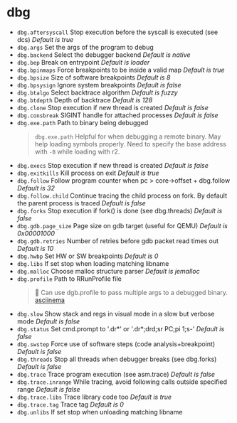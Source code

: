 <!-- TITLE: dbg -->

# dbg

- `dbg.aftersyscall` Stop execution before the syscall is executed (see dcs) _Default is true_
- `dbg.args` Set the args of the program to debug
- `dbg.backend` Select the debugger backend _Default is native_
- `dbg.bep` Break on entrypoint _Default is loader_
- `dbg.bpinmaps` Force breakpoints to be inside a valid map _Default is true_
- `dbg.bpsize` Size of software breakpoints _Default is 8_
- `dbg.bpsysign` Ignore system breakpoints _Default is false_
- `dbg.btalgo` Select backtrace algorithm _Default is fuzzy_
- `dbg.btdepth` Depth of backtrace _Default is 128_
- `dbg.clone` Stop execution if new thread is created _Default is false_
- `dbg.consbreak` SIGINT handle for attached processes _Default is false_
- `dbg.exe.path` Path to binary being debugged
	> `dbg.exe.path` Helpful for when debugging a remote binary. May help loading symbols properly. Need to specify the base address with `-B` while loading with r2.
- `dbg.execs` Stop execution if new thread is created _Default is false_
- `dbg.exitkills` Kill process on exit _Default is true_
- `dbg.follow` Follow program counter when pc > core->offset + dbg.follow _Default is 32_
- `dbg.follow.child` Continue tracing the child process on fork. By default the parent process is traced _Default is false_
- `dbg.forks` Stop execution if fork() is done (see dbg.threads) _Default is false_
- `dbg.gdb.page_size` Page size on gdb target (useful for QEMU) _Default is 0x00001000_
- `dbg.gdb.retries` Number of retries before gdb packet read times out _Default is 10_
- `dbg.hwbp` Set HW or SW breakpoints _Default is 0_
- `dbg.libs` If set stop when loading matching libname
- `dbg.malloc` Choose malloc structure parser _Default is jemalloc_
- `dbg.profile` Path to RRunProfile file
	> 🚀 Can use dgb.profile to pass multiple args to a debugged binary. [asciinema](https://asciinema.org/a/COJ7JEDbNgESV7XZ7oeQlpjAH)
- `dbg.slow` Show stack and regs in visual mode in a slow but verbose mode _Default is false_
- `dbg.status` Set cmd.prompt to '.dr*' or '.dr*;drd;sr PC;pi 1;s-' _Default is false_
- `dbg.swstep` Force use of software steps (code analysis+breakpoint) _Default is false_
- `dbg.threads` Stop all threads when debugger breaks (see dbg.forks) _Default is false_
- `dbg.trace` Trace program execution (see asm.trace) _Default is false_
- `dbg.trace.inrange` While tracing, avoid following calls outside specified range _Default is false_
- `dbg.trace.libs` Trace library code too _Default is true_
- `dbg.trace.tag` Trace tag _Default is 0_
- `dbg.unlibs` If set stop when unloading matching libname

<p hidden>dbg.bpinmaps dbg.aftersyscall dbg.args dbg.backend dbg.bep dbg.bpinmaps dbg.bpsize dbg.bpsysign dbg.btalgo dbg.btdepth dbg.clone dbg.consbreak dbg.exe.path dbg.execs dbg.exitkills dbg.follow dbg.follow.child dbg.forks dbg.gdb.page_size dbg.gdb.retries dbg.hwbp dbg.libs dbg.malloc dbg.profile dbg.slow dbg.status dbg.swstep dbg.threads dbg.trace dbg.trace.inrange dbg.trace.libs dbg.trace.tag dbg.unlibs</p>